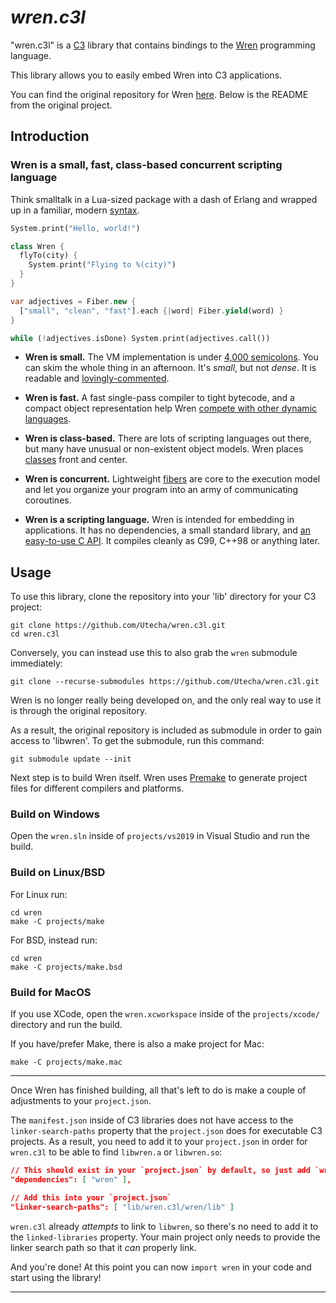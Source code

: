 # ***wren.c3l***

"wren.c3l" is a [C3][c3] library that contains bindings to the [Wren][wren]
programming language.

This library allows you to easily embed Wren into C3 applications.

You can find the original repository for Wren [here][wren-git].
Below is the README from the original project.

## Introduction

### Wren is a small, fast, class-based concurrent scripting language

Think smalltalk in a Lua-sized package with a dash of Erlang and wrapped up
in a familiar, modern [syntax](https://wren.io/syntax.html).

```dart
System.print("Hello, world!")

class Wren {
  flyTo(city) {
    System.print("Flying to %(city)")
  }
}

var adjectives = Fiber.new {
  ["small", "clean", "fast"].each {|word| Fiber.yield(word) }
}

while (!adjectives.isDone) System.print(adjectives.call())
```

* **Wren is small.** The VM implementation is under [4,000 semicolons][src].
    You can skim the whole thing in an afternoon. It's *small*, but not
    *dense*. It is readable and [lovingly-commented][nan].

* **Wren is fast.** A fast single-pass compiler to tight bytecode, and a
    compact object representation help Wren [compete with other dynamic
    languages][perf].

* **Wren is class-based.** There are lots of scripting languages out there,
    but many have unusual or non-existent object models. Wren places
    [classes][] front and center.

* **Wren is concurrent.** Lightweight [fibers][] are core to the execution
    model and let you organize your program into an army of communicating
    coroutines.

* **Wren is a scripting language.** Wren is intended for embedding in
    applications. It has no dependencies, a small standard library,
    and [an easy-to-use C API][embedding]. It compiles cleanly as C99, C++98
    or anything later.

## Usage

To use this library, clone the repository into your 'lib' directory for your
C3 project:

```
git clone https://github.com/Utecha/wren.c3l.git
cd wren.c3l
```

Conversely, you can instead use this to also grab the `wren` submodule immediately:

```
git clone --recurse-submodules https://github.com/Utecha/wren.c3l.git
```

Wren is no longer really being developed on, and the only real way to use it
is through the original repository.

As a result, the original repository is included as submodule in order to gain
access to 'libwren'. To get the submodule, run this command:

```
git submodule update --init
```

Next step is to build Wren itself. Wren uses [Premake][premake] to generate project
files for different compilers and platforms.

### Build on Windows

Open the `wren.sln` inside of `projects/vs2019` in Visual Studio and run the
build.

### Build on Linux/BSD

For Linux run:

```
cd wren
make -C projects/make
```

For BSD, instead run:

```
cd wren
make -C projects/make.bsd
```

### Build for MacOS

If you use XCode, open the `wren.xcworkspace` inside of the `projects/xcode/` directory
and run the build.

If you have/prefer Make, there is also a make project for Mac:

```
make -C projects/make.mac
```

---

Once Wren has finished building, all that's left to do is make a couple of
adjustments to your `project.json`.

The `manifest.json` inside of C3 libraries does not have access to the
`linker-search-paths` property that the `project.json` does for executable C3
projects. As a result, you need to add it to your `project.json` in order
for `wren.c3l` to be able to find `libwren.a` or `libwren.so`:

```json
// This should exist in your `project.json` by default, so just add `wren` to it.
"dependencies": [ "wren" ],

// Add this into your `project.json`
"linker-search-paths": [ "lib/wren.c3l/wren/lib" ]
```

`wren.c3l` already *attempts* to link to `libwren`, so there's no need to add it
to the `linked-libraries` property.
Your main project only needs to provide the linker search path so that it
*can* properly link.

And you're done! At this point you can now `import wren` in your code and start
using the library!

---

[c3]: https://c3-lang.org
[wren]: https://wren.io/
[wren-git]: https://github.com/wren-lang/wren
[premake]: https://premake.github.io/
[src]: https://github.com/wren-lang/wren/tree/main/src
[nan]: https://github.com/wren-lang/wren/blob/93dac9132773c5bc0bbe92df5ccbff14da9d25a6/src/vm/wren_value.h#L486-L541
[perf]: http://wren.io/performance.html
[classes]: http://wren.io/classes.html
[fibers]: http://wren.io/concurrency.html
[embedding]: http://wren.io/embedding/
